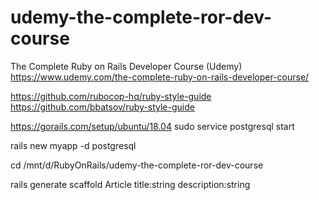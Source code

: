 # udemy-the-complete-ror-dev-course
The Complete Ruby on Rails Developer Course (Udemy)
https://www.udemy.com/the-complete-ruby-on-rails-developer-course/


https://github.com/rubocop-hq/ruby-style-guide
https://github.com/bbatsov/ruby-style-guide

https://gorails.com/setup/ubuntu/18.04
sudo service postgresql start

rails new myapp -d postgresql

cd /mnt/d/RubyOnRails/udemy-the-complete-ror-dev-course

rails generate scaffold Article title:string description:string